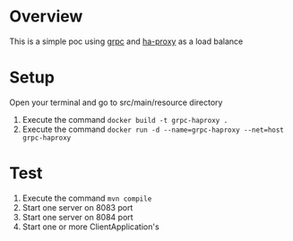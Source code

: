 # Overview

This is a simple poc using [grpc] and [ha-proxy] as a load balance

# Setup

Open your terminal and go to src/main/resource directory

1. Execute the command `docker build -t grpc-haproxy .`
2. Execute the command  `docker run -d --name=grpc-haproxy --net=host grpc-haproxy`

# Test

1. Execute the command  `mvn compile`
2. Start one server on 8083 port
3. Start one server on 8084 port
4. Start one or more ClientApplication's

[grpc]: https://grpc.io/
[ha-proxy]:http://www.haproxy.org/

